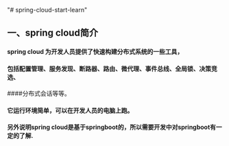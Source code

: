 "# spring-cloud-start-learn" 

## 一、spring cloud简介

#### spring cloud 为开发人员提供了快速构建分布式系统的一些工具，
#### 包括配置管理、服务发现、断路器、路由、微代理、事件总线、全局锁、决策竞选、
####分布式会话等等。

#### 它运行环境简单，可以在开发人员的电脑上跑。

#### 另外说明spring cloud是基于springboot的，所以需要开发中对springboot有一定的了解.





